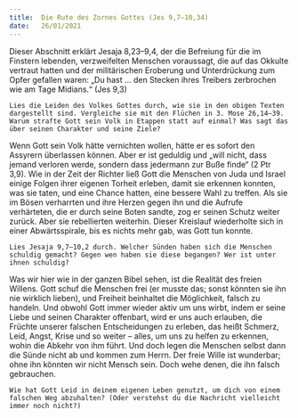 ```yaml
---
title:  Die Rute des Zornes Gottes (Jes 9,7–10,34)
date:   26/01/2021
---
```


Dieser Abschnitt erklärt Jesaja 8,23–9,4, der die Befreiung für die im Finstern lebenden, verzweifelten Menschen voraussagt, die auf das Okkulte vertraut hatten und der militärischen Eroberung und Unterdrückung zum Opfer gefallen waren: „Du hast … den Stecken ihres Treibers zerbrochen wie am Tage Midians.“ (Jes 9,3)

`Lies die Leiden des Volkes Gottes durch, wie sie in den obigen Texten dargestellt sind. Vergleiche sie mit den Flüchen in 3. Mose 26,14–39. Warum strafte Gott sein Volk in Etappen statt auf einmal? Was sagt das über seinen Charakter und seine Ziele?`

Wenn Gott sein Volk hätte vernichten wollen, hätte er es sofort den Assyrern überlassen können. Aber er ist geduldig und „will nicht, dass jemand verloren werde, sondern dass jedermann zur Buße finde“ (2 Ptr 3,9). Wie in der Zeit der Richter ließ Gott die Menschen von Juda und Israel einige Folgen ihrer eigenen Torheit erleben, damit sie erkennen konnten, was sie taten, und eine Chance hatten, eine bessere Wahl zu treffen. Als sie im Bösen verharrten und ihre Herzen gegen ihn und die Aufrufe verhärteten, die er durch seine Boten sandte, zog er seinen Schutz weiter zurück. Aber sie rebellierten weiterhin. Dieser Kreislauf wiederholte sich in einer Abwärtsspirale, bis es nichts mehr gab, was Gott tun konnte.

`Lies Jesaja 9,7–10,2 durch. Welcher Sünden haben sich die Menschen schuldig gemacht? Gegen wen haben sie diese begangen? Wer ist unter ihnen schuldig?`

Was wir hier wie in der ganzen Bibel sehen, ist die Realität des freien Willens. Gott schuf die Menschen frei (er musste das; sonst könnten sie ihn nie wirklich lieben), und Freiheit beinhaltet die Möglichkeit, falsch zu handeln. Und obwohl Gott immer wieder aktiv um uns wirbt, indem er seine Liebe und seinen Charakter offenbart, wird er uns auch erlauben, die Früchte unserer falschen Entscheidungen zu erleben, das heißt Schmerz, Leid, Angst, Krise und so weiter – alles, um uns zu helfen zu erkennen, wohin die Abkehr von ihm führt. Und doch legen die Menschen selbst dann die Sünde nicht ab und kommen zum Herrn. Der freie Wille ist wunderbar; ohne ihn könnten wir nicht Mensch sein. Doch wehe denen, die ihn falsch gebrauchen.

`Wie hat Gott Leid in deinem eigenen Leben genutzt, um dich von einem falschen Weg abzuhalten? (Oder verstehst du die Nachricht vielleicht immer noch nicht?)`